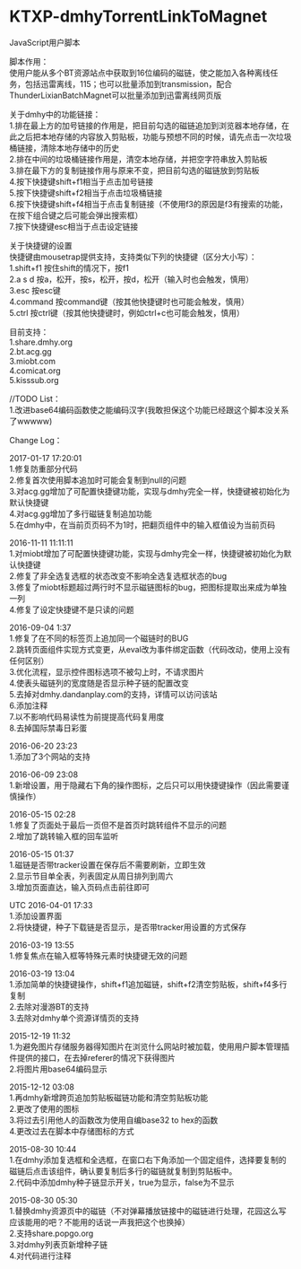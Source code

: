 KTXP-dmhyTorrentLinkToMagnet
============================
JavaScript用户脚本


脚本作用：<br/>
使用户能从多个BT资源站点中获取到16位编码的磁链，使之能加入各种离线任务，包括迅雷离线，115；也可以批量添加到transmission，配合ThunderLixianBatchMagnet可以批量添加到迅雷离线网页版

关于dmhy中的功能链接：<br/>
1.排在最上方的加号链接的作用是，把目前勾选的磁链追加到浏览器本地存储，在此之后把本地存储的内容放入剪贴板，功能与预想不同的时候，请先点击一次垃圾桶链接，清除本地存储中的历史<br/>
2.排在中间的垃圾桶链接作用是，清空本地存储，并把空字符串放入剪贴板<br/>
3.排在最下方的复制链接作用与原来不变，把目前勾选的磁链放到剪贴板<br/>
4.按下快捷键shift+f1相当于点击加号链接<br/>
5.按下快捷键shift+f2相当于点击垃圾桶链接<br/>
6.按下快捷键shift+f4相当于点击复制链接（不使用f3的原因是f3有搜索的功能，在按下组合键之后可能会弹出搜索框）<br/>
7.按下快捷键esc相当于点击设定链接

关于快捷键的设置<br/>
快捷键由mousetrap提供支持，支持类似下列的快捷键（区分大小写）：<br/>
1.shift+f1 按住shift的情况下，按f1<br/>
2.a s d 按a，松开，按s，松开，按d，松开（输入时也会触发，慎用）<br/>
3.esc 按esc键<br/>
4.command 按command键（按其他快捷键时也可能会触发，慎用）<br/>
5.ctrl 按ctrl键（按其他快捷键时，例如ctrl+c也可能会触发，慎用）

目前支持：<br/>
1.share.dmhy.org<br/>
2.bt.acg.gg<br/>
3.miobt.com<br/>
4.comicat.org<br/>
5.kisssub.org

//TODO List：<br/>
1.改进base64编码函数使之能编码汉字(我敢担保这个功能已经跟这个脚本没关系了wwwww)

Change Log：

2017-01-17 17:20:01<br/>
1.修复防重部分代码<br/>
2.修复首次使用脚本追加时可能会复制到null的问题<br/>
3.对acg.gg增加了可配置快捷键功能，实现与dmhy完全一样，快捷键被初始化为默认快捷键<br/>
4.对acg.gg增加了多行磁链复制追加功能<br/>
5.在dmhy中，在当前页页码不为1时，把翻页组件中的输入框值设为当前页码

2016-11-11 11:11:11<br/>
1.对miobt增加了可配置快捷键功能，实现与dmhy完全一样，快捷键被初始化为默认快捷键<br/>
2.修复了非全选复选框的状态改变不影响全选复选框状态的bug<br/>
3.修复了miobt标题超过两行时不显示磁链图标的bug，把图标提取出来成为单独一列<br/>
4.修复了设定快捷键不是只读的问题

2016-09-04 1:37<br/>
1.修复了在不同的标签页上追加同一个磁链时的BUG<br/>
2.跳转页面组件实现方式变更，从eval改为事件绑定函数（代码改动，使用上没有任何区别）<br/>
3.优化流程，显示控件图标选项不被勾上时，不请求图片<br/>
4.使表头磁链列的宽度随是否显示种子链的配置改变<br/>
5.去掉对dmhy.dandanplay.com的支持，详情可以访问该站<br/>
6.添加注释<br/>
7.以不影响代码易读性为前提提高代码复用度<br/>
8.去掉国际禁毒日彩蛋

2016-06-20 23:23<br/>
1.添加了3个网站的支持

2016-06-09 23:08<br/>
1.新增设置，用于隐藏右下角的操作图标，之后只可以用快捷键操作（因此需要谨慎操作）

2016-05-15 02:28<br/>
1.修复了页面处于最后一页但不是首页时跳转组件不显示的问题<br/>
2.增加了跳转输入框的回车监听

2016-05-15 01:37<br/>
1.磁链是否带tracker设置在保存后不需要刷新，立即生效<br/>
2.显示节目单全表，列表固定从周日排列到周六<br/>
3.增加页面直达，输入页码点击前往即可

UTC 2016-04-01 17:33<br/>
1.添加设置界面<br/>
2.将快捷键，种子下载链是否显示，是否带tracker用设置的方式保存

2016-03-19 13:55<br/>
1.修复焦点在输入框等特殊元素时快捷键无效的问题

2016-03-19 13:04<br/>
1.添加简单的快捷键操作，shift+f1追加磁链，shift+f2清空剪贴板，shift+f4多行复制<br/>
2.去除对漫游BT的支持<br/>
3.去除对dmhy单个资源详情页的支持

2015-12-19 11:32<br/>
1.为避免图片存储服务器得知图片在浏览什么网站时被加载，使用用户脚本管理插件提供的接口，在去掉referer的情况下获得图片<br/>
2.将图片用base64编码显示

2015-12-12 03:08<br/>
1.再dmhy新增跨页追加剪贴板磁链功能和清空剪贴板功能<br/>
2.更改了使用的图标<br/>
3.将过去引用他人的函数改为使用自编base32 to hex的函数<br/>
4.更改过去在脚本中存储图标的方式

2015-08-30 10:44<br/>
1.在dmhy添加复选框和全选框，在窗口右下角添加一个固定组件，选择要复制的磁链后点击该组件，确认要复制后多行的磁链就复制到剪贴板中。<br/>
2.代码中添加dmhy种子链显示开关，true为显示，false为不显示

2015-08-30 05:30<br/>
1.替换dmhy资源页中的磁链（不对弹幕播放链接中的磁链进行处理，花园这么写应该能用的吧？不能用的话说一声我把这个也换掉）<br/>
2.支持share.popgo.org<br/>
3.对dmhy列表页新增种子链<br/>
4.对代码进行注释

